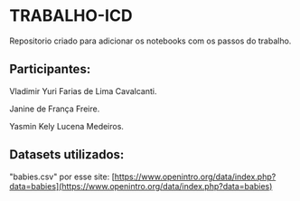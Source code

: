 # TRABALHO-ICD
Repositorio criado para adicionar os notebooks com os passos do trabalho.

## Participantes:
 
 Vladimir Yuri Farias de Lima Cavalcanti.
 
 Janine de França Freire.
 
 Yasmin Kely Lucena Medeiros.
## Datasets utilizados:
  "babies.csv" por esse site: 
  [https://www.openintro.org/data/index.php?data=babies](https://www.openintro.org/data/index.php?data=babies)
